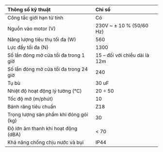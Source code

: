 ﻿|**Thông số kỹ thuật**|**Chỉ số**|
| :- | :- |
|Công tắc giới hạn từ tính|Có|
|Nguồn vào motor (V)|230V ~ ± 10 % (50/60 Hz)|
|Năng lượng tiêu thụ tối đa (W)|560|
|Lực đẩy tối đa (N)|1300|
|Số lần đóng mở cửa tối đa trong 1 giờ|15 – đối với chiều dài là 12m|
|Số lần đóng mở cửa tối đa trong 24 giờ|240|
|Tụ bù|30 uF|
|Nhiệt độ hoạt động lý tưởng (°C)|20 ÷ 50|
|Tốc độ mở (m/phút)|10|
|Bánh răng tiêu chuẩn|Z18|
|Trọng lượng sản phẩm khi đóng gói (kg)|30|
|Độ lớn âm thanh khi hoạt động (dBA)|< 70|
|Khả năng chống chịu nước và bụi|IP44|

